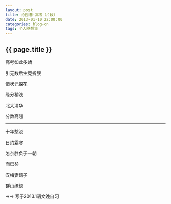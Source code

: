 ```yaml
---
layout: post
title: 沁园春·高考（片段）
date: 2013-01-10 22:00:00
categories: blog-cn
tags: 个人随想集
--- 
```


<h2>{{ page.title }}</h2>

高考如此多娇

引无数后生竞折腰

惜状元探花

缘分稍浅

北大清华

分数高翘

---

十年愁浇

日灼霜寒

怎奈胜负于一朝

而已矣

叹梅妻鹤子

群山缭绕 


->-> 写于2013.1语文晚自习 